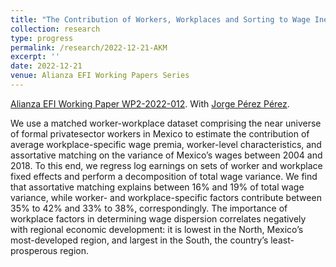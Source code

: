 ```yaml
---
title: "The Contribution of Workers, Workplaces and Sorting to Wage Inequality in Mexico"
collection: research
type: progress
permalink: /research/2022-12-21-AKM
excerpt: ''
date: 2022-12-21
venue: Alianza EFI Working Papers Series
---
```


[Alianza EFI Working Paper WP2-2022-012](https://alianzaefi.com/download/the-contribution-of-workers-workplaces-and-sorting-to-wage-inequality-in-mexico/). With [Jorge Pérez Pérez](https://jorgeperezperez.com/).

We use a matched worker-workplace dataset comprising the near universe of formal privatesector workers in Mexico to estimate the contribution of average workplace-specific wage premia, worker-level characteristics, and assortative matching on the variance of Mexico’s wages between 2004 and 2018. To this end, we regress log earnings on sets of worker and workplace fixed effects and perform a decomposition of total wage variance. We find that assortative matching explains between 16% and 19% of total wage variance, while worker- and workplace-specific factors contribute between 35% to 42% and 33% to 38%, correspondingly. The importance of workplace factors in determining wage dispersion correlates negatively with regional economic development: it is lowest in the North, Mexico’s most-developed region, and largest in the South, the country’s least-prosperous region.
